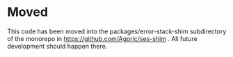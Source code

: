 # Moved

This code has been moved into the packages/error-stack-shim subdirectory of the monorepo in https://github.com/Agoric/ses-shim . All future development should happen there.